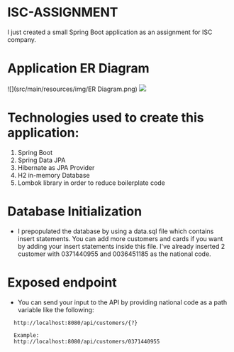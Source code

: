 # ISC-ASSIGNMENT
I just created a small Spring Boot application as an assignment for ISC company.

# Application ER Diagram
![](src/main/resources/img/ER Diagram.png)
<img src="https://pasteboard.co/jbo3LgWb4Ojv.png" class="lg-img">


# Technologies used to create this application:
1. Spring Boot
2. Spring Data JPA
3. Hibernate as JPA Provider
4. H2 in-memory Database
5. Lombok library in order to reduce boilerplate code

# Database Initialization

* I prepopulated the database by using a data.sql file which contains insert statements. You can add more customers and cards if you want by adding your insert statements inside this file. I've already inserted 2 customer with 0371440955 and 0036451185 as the national code.


# Exposed endpoint
* You can send your input to the API by providing national code as a path variable like the following:

```
  http://localhost:8080/api/customers/{?}

  Example:
  http://localhost:8080/api/customers/0371440955
```

